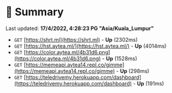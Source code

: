 # 📖 Summary
Last updated: **17/4/2022, 4:28:23 PG "Asia/Kuala_Lumpur"**

- `GET` [https://shrt.ml](https://shrt.ml) - **Up** (2302ms)
- `GET` [https://hst.aytea.ml/](https://hst.aytea.ml/) - **Up** (4014ms)
- `GET` [https://color.aytea.ml/4b31d6.png](https://color.aytea.ml/4b31d6.png) - **Up** (1528ms)
- `GET` [https://memeapi.aytea14.repl.co/gimme](https://memeapi.aytea14.repl.co/gimme) - **Up** (298ms)
- `GET` [https://teledrivemy.herokuapp.com/dashboard](https://teledrivemy.herokuapp.com/dashboard) - **Up** (191ms)
